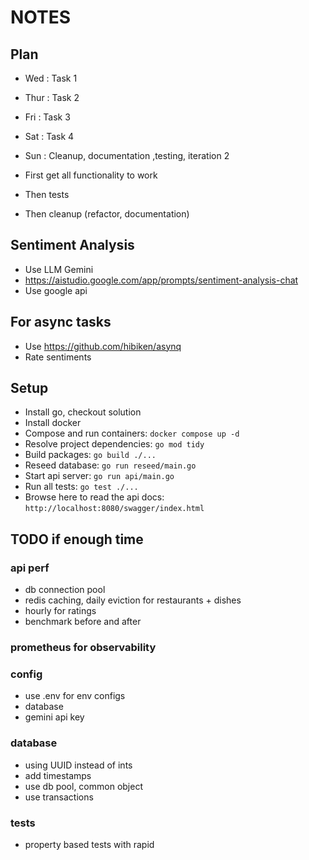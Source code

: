 # NOTES

## Plan
- Wed : Task 1
- Thur : Task 2
- Fri : Task 3
- Sat : Task 4
- Sun : Cleanup, documentation ,testing, iteration 2

- First get all functionality to work
- Then tests
- Then cleanup (refactor, documentation)

## Sentiment Analysis
- Use LLM Gemini
- https://aistudio.google.com/app/prompts/sentiment-analysis-chat
- Use google api


## For async tasks
- Use https://github.com/hibiken/asynq
- Rate sentiments

## Setup
- Install go, checkout solution
- Install docker
- Compose and run containers: `docker compose up -d`
- Resolve project dependencies: `go mod tidy`
- Build packages: `go build ./...`
- Reseed database: `go run reseed/main.go`
- Start api server: `go run api/main.go`
- Run all tests: `go test ./...`
- Browse here to read the api docs: `http://localhost:8080/swagger/index.html`


## TODO if enough time

### api perf
- db connection pool
- redis caching, daily eviction for restaurants + dishes
- hourly for ratings
- benchmark before and after

### prometheus for observability

### config
- use .env for env configs
- database
- gemini api key

### database
- using UUID instead of ints
- add timestamps
- use db pool, common object
- use transactions

### tests
- property based tests with rapid